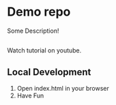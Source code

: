 # Demo repo

Some Description!

##

Watch tutorial on youtube.


## Local Development

1. Open index.html in your browser
2. Have Fun
